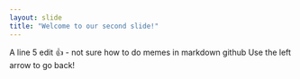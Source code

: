 ```yaml
---
layout: slide
title: "Welcome to our second slide!"
---
```

A line 5 edit 👍 - not sure how to do memes in markdown github
Use the left arrow to go back!
